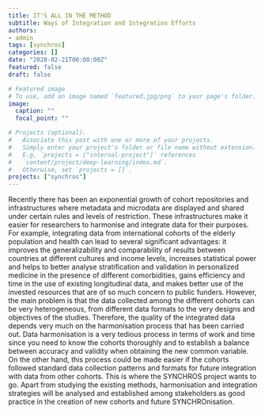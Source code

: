 ```yaml
---
title: IT'S ALL IN THE METHOD
subtitle: Ways of Integration and Integration Efforts
authors:
- admin
tags: [synchros]
categories: []
date: "2020-02-21T00:00:00Z"
featured: false
draft: false

# Featured image
# To use, add an image named `featured.jpg/png` to your page's folder. 
image:
  caption: ""
  focal_point: ""

# Projects (optional).
#   Associate this post with one or more of your projects.
#   Simply enter your project's folder or file name without extension.
#   E.g. `projects = ["internal-project"]` references 
#   `content/project/deep-learning/index.md`.
#   Otherwise, set `projects = []`.
projects: ["synchros"]
---
```


Recently there has been an exponential growth of cohort repositories and infrastructures where metadata and microdata are displayed and shared under certain rules and levels of restriction. These infrastructures make it easier for researchers to harmonise and integrate data for their purposes. For example, integrating data from international cohorts of the elderly population and health can lead to several significant advantages: it improves the generalizability and comparability of results between countries at different cultures and income levels, increases statistical power and helps to better analyse stratification and validation in personalized medicine in the presence of different comorbidities, gains efficiency and time in the use of existing longitudinal data, and makes better use of the invested resources that are of so much concern to public funders. However, the main problem is that the data collected among the different cohorts can be very heterogeneous, from different data formats to the very designs and objectives of the studies. Therefore, the quality of the integrated data depends very much on the harmonisation process that has been carried out. Data harmonisation is a very tedious process in terms of work and time since you need to know the cohorts thoroughly and to establish a balance between accuracy and validity when obtaining the new common variable. On the other hand, this process could be made easier if the cohorts followed standard data collection patterns and formats for future integration with data from other cohorts. This is where the SYNCHROS project wants to go. Apart from studying the existing methods, harmonisation and integration strategies will be analysed and established among stakeholders as good practice in the creation of new cohorts and future SYNCHROnisation.
